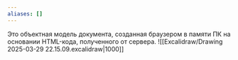 ```yaml
---
aliases: []
---
```

Это объектная модель документа, созданная браузером в памяти ПК на основании HTML-кода, полученного от сервера.
![[Excalidraw/Drawing 2025-03-29 22.15.09.excalidraw|1000]]